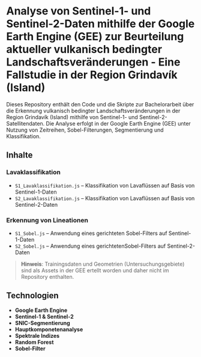 # Analyse von Sentinel-1- und Sentinel-2-Daten mithilfe der Google Earth Engine (GEE) zur Beurteilung aktueller vulkanisch bedingter Landschaftsveränderungen -  Eine Fallstudie in der Region Grindavík (Island)

Dieses Repository enthält den Code und die Skripte zur Bachelorarbeit über die Erkennung vulkanisch bedingter Landschaftsveränderungen in der Region Grindavík (Island) mithilfe von Sentinel-1- und Sentinel-2-Satellitendaten. Die Analyse erfolgt in der Google Earth Engine (GEE) unter Nutzung von Zeitreihen, Sobel-Filterungen, Segmentierung und Klassifikation.

## Inhalte
### Lavaklassifikation

- `S1_Lavaklassifikation.js` – Klassifikation von Lavaflüssen auf Basis von Sentinel-1-Daten  
- `S2_Lavaklassifikation.js` – Klassifikation von Lavaflüssen auf Basis von Sentinel-2-Daten  


### Erkennung von Lineationen

- `S1_Sobel.js` – Anwendung eines gerichteten Sobel-Filters auf Sentinel-1-Daten 
- `S2_Sobel.js` – Anwendung eines gerichtetenSobel-Filters auf Sentinel-2-Daten

> **Hinweis**: Trainingsdaten und Geometrien (Untersuchungsgebiete) sind als Assets in der GEE ertellt worden und daher nicht im Repository enthalten.

## Technologien

- **Google Earth Engine**
- **Sentinel-1 & Sentinel-2**
- **SNIC-Segmentierung**
- **Hauptkomponetenanalyse**
- **Spektrale Indizes**
- **Random Forest**
- **Sobel-Filter**



